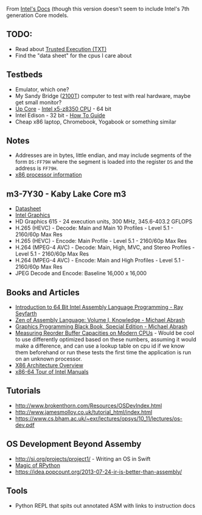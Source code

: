 From [Intel's Docs](https://software.intel.com/sites/default/files/managed/39/c5/325462-sdm-vol-1-2abcd-3abcd.pdf)
(though this version doesn't seem to include Intel's 7th generation Core models.

## TODO:
* Read about [Trusted Execution (TXT)](http://www.intel.com/content/www/us/en/software-developers/intel-txt-software-development-guide.html)
* Find the "data sheet" for the cpus I care about

## Testbeds

* Emulator, which one?
* My Sandy Bridge ([2100T](http://cpuboss.com/cpu/Intel-Core-i3-2100T?q=Intel%20Core%20i3%202100T&ts=1491703548776)) computer to test with real hardware, maybe get small monitor?
* [Up Core](http://www.up-board.org/upcore/) - [Intel x5-z8350 CPU](http://ark.intel.com/products/93361/Intel-Atom-x5-Z8350-Processor-2M-Cache-up-to-1_92-GHz) - 64 bit
* Intel Edison - 32 bit - [How To Guide](http://www.helios.de/heliosapp/edison/)
* Cheap x86 laptop, Chromebook, Yogabook or something similar

## Notes

* Addresses are in bytes, little endian, and may include segments of the form ```DS:FF79H``` where the
  segment is loaded into the register ```DS``` and the address is ```FF79H```.
* [x86 processor information](http://www.sandpile.org)

## m3-7Y30 - Kaby Lake Core m3

* [Datasheet](http://www.intel.com/content/dam/www/public/us/en/documents/datasheets/7th-gen-core-family-mobile-u-y-processor-lines-datasheet-vol-1.pdf)
* [Intel Graphics](https://01.org/linuxgraphics/documentation/recent-releases/hardware-specification-prms/2016-intelr-processors-based-kaby-lake)
* HD Graphics 615 - 24 execution units, 300 MHz, 345.6-403.2 GFLOPS
* H.265 (HEVC) - Decode: Main and Main 10 Profiles - Level 5.1 - 2160/60p Max Res
* H.265 (HEVC) - Encode: Main Profile - Level 5.1 - 2160/60p Max Res
* H.264 (MPEG-4 AVC) - Decode: Main, High, MVC, and Stereo Profiles - Level 5.1 - 2160/60p Max Res
* H.264 (MPEG-4 AVC) - Encode: Main and High Profiles - Level 5.1 - 2160/60p Max Res
* JPEG Decode and Encode: Baseline 16,000 x 16,000

## Books and Articles

* [Introduction to 64 Bit Intel Assembly Language Programming - Ray Seyfarth](http://www.rayseyfarth.com/asm_1/index.html)
* [Zen of Assembly Language: Volume I, Knowledge - Michael Abrash](http://www.jagregory.com/abrash-zen-of-asm/)
* [Graphics Programming Black Book, Special Edition - Michael Abrash](http://www.jagregory.com/abrash-black-book/)
* [Measuring Reorder Buffer Capacities on Modern CPUs](http://blog.stuffedcow.net/2013/05/measuring-rob-capacity/) - Would be cool to use differently optimized based on these numbers, assuming it would make a difference, and can use a lookup table on cpu id if we know them beforehand or run these tests the first time the application is run on an unknown processor.
* [X86 Architecture Overview](http://cs.lmu.edu/~ray/notes/x86overview/)
* [x86-64 Tour of Intel Manuals](http://www.x86asm.net/articles/x86-64-tour-of-intel-manuals/index.html)

## Tutorials

* http://www.brokenthorn.com/Resources/OSDevIndex.html
* http://www.jamesmolloy.co.uk/tutorial_html/index.html
* https://www.cs.bham.ac.uk/~exr/lectures/opsys/10_11/lectures/os-dev.pdf

## OS Development Beyond Assemby

* http://si.org/projects/project1/ - Writing an OS in Swift
* [Magic of RPython](http://refi64.com/posts/the-magic-of-rpython.html)
* https://idea.popcount.org/2013-07-24-ir-is-better-than-assembly/

## Tools

* Python REPL that spits out annotated ASM with links to instruction docs
